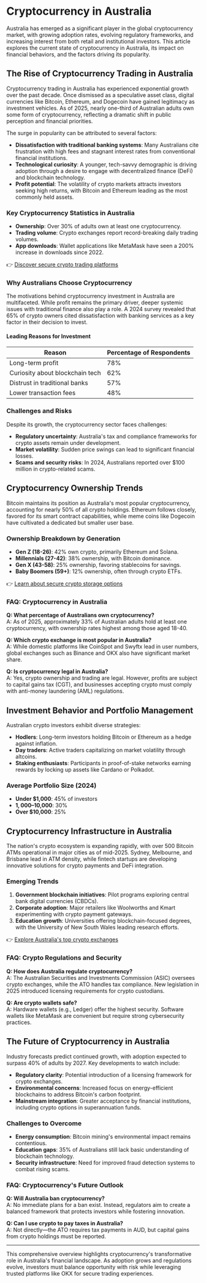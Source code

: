 # Cryptocurrency in Australia

Australia has emerged as a significant player in the global cryptocurrency market, with growing adoption rates, evolving regulatory frameworks, and increasing interest from both retail and institutional investors. This article explores the current state of cryptocurrency in Australia, its impact on financial behaviors, and the factors driving its popularity.

## The Rise of Cryptocurrency Trading in Australia

Cryptocurrency trading in Australia has experienced exponential growth over the past decade. Once dismissed as a speculative asset class, digital currencies like Bitcoin, Ethereum, and Dogecoin have gained legitimacy as investment vehicles. As of 2025, nearly one-third of Australian adults own some form of cryptocurrency, reflecting a dramatic shift in public perception and financial priorities.

The surge in popularity can be attributed to several factors:
- **Dissatisfaction with traditional banking systems**: Many Australians cite frustration with high fees and stagnant interest rates from conventional financial institutions.
- **Technological curiosity**: A younger, tech-savvy demographic is driving adoption through a desire to engage with decentralized finance (DeFi) and blockchain technology.
- **Profit potential**: The volatility of crypto markets attracts investors seeking high returns, with Bitcoin and Ethereum leading as the most commonly held assets.

### Key Cryptocurrency Statistics in Australia
- **Ownership**: Over 30% of adults own at least one cryptocurrency.
- **Trading volume**: Crypto exchanges report record-breaking daily trading volumes.
- **App downloads**: Wallet applications like MetaMask have seen a 200% increase in downloads since 2022.

👉 [Discover secure crypto trading platforms](https://bit.ly/okx-bonus)

### Why Australians Choose Cryptocurrency

The motivations behind cryptocurrency investment in Australia are multifaceted. While profit remains the primary driver, deeper systemic issues with traditional finance also play a role. A 2024 survey revealed that 65% of crypto owners cited dissatisfaction with banking services as a key factor in their decision to invest.

#### Leading Reasons for Investment
| Reason | Percentage of Respondents |
|--------|---------------------------|
| Long-term profit | 78% |
| Curiosity about blockchain tech | 62% |
| Distrust in traditional banks | 57% |
| Lower transaction fees | 48% |

### Challenges and Risks

Despite its growth, the cryptocurrency sector faces challenges:
- **Regulatory uncertainty**: Australia's tax and compliance frameworks for crypto assets remain under development.
- **Market volatility**: Sudden price swings can lead to significant financial losses.
- **Scams and security risks**: In 2024, Australians reported over $100 million in crypto-related scams.

## Cryptocurrency Ownership Trends

Bitcoin maintains its position as Australia's most popular cryptocurrency, accounting for nearly 50% of all crypto holdings. Ethereum follows closely, favored for its smart contract capabilities, while meme coins like Dogecoin have cultivated a dedicated but smaller user base.

### Ownership Breakdown by Generation
- **Gen Z (18-26)**: 42% own crypto, primarily Ethereum and Solana.
- **Millennials (27-42)**: 38% ownership, with Bitcoin dominance.
- **Gen X (43-58)**: 25% ownership, favoring stablecoins for savings.
- **Baby Boomers (59+)**: 12% ownership, often through crypto ETFs.

👉 [Learn about secure crypto storage options](https://bit.ly/okx-bonus)

### FAQ: Cryptocurrency in Australia

**Q: What percentage of Australians own cryptocurrency?**  
A: As of 2025, approximately 33% of Australian adults hold at least one cryptocurrency, with ownership rates highest among those aged 18-40.

**Q: Which crypto exchange is most popular in Australia?**  
A: While domestic platforms like CoinSpot and Swyftx lead in user numbers, global exchanges such as Binance and OKX also have significant market share.

**Q: Is cryptocurrency legal in Australia?**  
A: Yes, crypto ownership and trading are legal. However, profits are subject to capital gains tax (CGT), and businesses accepting crypto must comply with anti-money laundering (AML) regulations.

## Investment Behavior and Portfolio Management

Australian crypto investors exhibit diverse strategies:
- **Hodlers**: Long-term investors holding Bitcoin or Ethereum as a hedge against inflation.
- **Day traders**: Active traders capitalizing on market volatility through altcoins.
- **Staking enthusiasts**: Participants in proof-of-stake networks earning rewards by locking up assets like Cardano or Polkadot.

### Average Portfolio Size (2024)
- **Under $1,000**: 45% of investors
- **$1,000–$10,000**: 30%
- **Over $10,000**: 25%

## Cryptocurrency Infrastructure in Australia

The nation's crypto ecosystem is expanding rapidly, with over 500 Bitcoin ATMs operational in major cities as of mid-2025. Sydney, Melbourne, and Brisbane lead in ATM density, while fintech startups are developing innovative solutions for crypto payments and DeFi integration.

### Emerging Trends
1. **Government blockchain initiatives**: Pilot programs exploring central bank digital currencies (CBDCs).
2. **Corporate adoption**: Major retailers like Woolworths and Kmart experimenting with crypto payment gateways.
3. **Education growth**: Universities offering blockchain-focused degrees, with the University of New South Wales leading research efforts.

👉 [Explore Australia's top crypto exchanges](https://bit.ly/okx-bonus)

### FAQ: Crypto Regulations and Security

**Q: How does Australia regulate cryptocurrency?**  
A: The Australian Securities and Investments Commission (ASIC) oversees crypto exchanges, while the ATO handles tax compliance. New legislation in 2025 introduced licensing requirements for crypto custodians.

**Q: Are crypto wallets safe?**  
A: Hardware wallets (e.g., Ledger) offer the highest security. Software wallets like MetaMask are convenient but require strong cybersecurity practices.

## The Future of Cryptocurrency in Australia

Industry forecasts predict continued growth, with adoption expected to surpass 40% of adults by 2027. Key developments to watch include:
- **Regulatory clarity**: Potential introduction of a licensing framework for crypto exchanges.
- **Environmental concerns**: Increased focus on energy-efficient blockchains to address Bitcoin's carbon footprint.
- **Mainstream integration**: Greater acceptance by financial institutions, including crypto options in superannuation funds.

### Challenges to Overcome
- **Energy consumption**: Bitcoin mining's environmental impact remains contentious.
- **Education gaps**: 35% of Australians still lack basic understanding of blockchain technology.
- **Security infrastructure**: Need for improved fraud detection systems to combat rising scams.

### FAQ: Cryptocurrency's Future Outlook

**Q: Will Australia ban cryptocurrency?**  
A: No immediate plans for a ban exist. Instead, regulators aim to create a balanced framework that protects investors while fostering innovation.

**Q: Can I use crypto to pay taxes in Australia?**  
A: Not directly—the ATO requires tax payments in AUD, but capital gains from crypto holdings must be reported.

---

This comprehensive overview highlights cryptocurrency's transformative role in Australia's financial landscape. As adoption grows and regulations evolve, investors must balance opportunity with risk while leveraging trusted platforms like OKX for secure trading experiences.